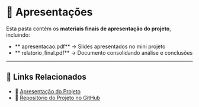 # 📑 Apresentações

Esta pasta contém os **materiais finais de apresentação do projeto**, incluindo:

- ** apresentacao.pdf** → Slides apresentados no mini projeto  
- ** relatorio_final.pdf** → Documento consolidando análise e conclusões  

---

## 📎 Links Relacionados
- 🔗 [Apresentação do Projeto](https://www.canva.com/design/DAGt1V7CNMo/NLzgLqB7eVd8ATzCwV1M7w/view?utm_content=DAGt1V7CNMo&utm_campaign=designshare&utm_medium=link2&utm_source=uniquelinks&utlId=h9fccb52310)
- 🔗 [Repositório do Projeto no GitHub](https://github.com/amandabockmann/analise-desempenho-escolar)

